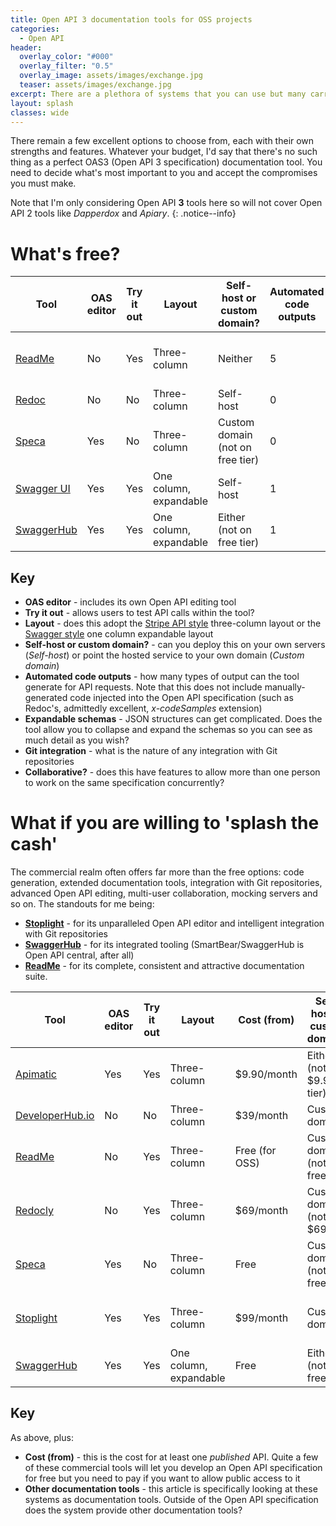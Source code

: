 ```yaml
---
title: Open API 3 documentation tools for OSS projects
categories:
  - Open API
header:
  overlay_color: "#000"
  overlay_filter: "0.5"
  overlay_image: assets/images/exchange.jpg
  teaser: assets/images/exchange.jpg
excerpt: There are a plethora of systems that you can use but many carry a cost and, for open source software, that's often a deal breaker
layout: splash
classes: wide
---
```


There remain a few excellent options to choose from, each with their own strengths and features. Whatever your budget, I'd say that there's no such thing as a perfect OAS3 (Open API 3 specification) documentation tool. You need to decide what's most important to you and accept the compromises you must make.

Note that I'm only considering Open API **3** tools here so will not cover Open API 2 tools like *Dapperdox* and *Apiary*.
{: .notice--info}

# What's free?

| Tool       | OAS editor | Try it out | Layout                      | Self-host or custom domain?      | Automated code outputs | Expandable schemas? | Git integration                 | Collaborative?    |
| ---------- | ----------------- | ---------- | --------------------------- | -------------------------------- | ---------------------- | ------------------- | ------------------------------- | ---------------- |
| [ReadMe](https://readme.com/)      | No                | Yes         | Three-column                | Neither                        | 5                      | No                 | OAS, markdown and digital file synchronisation                               | Up to 5 people
| [Redoc](https://github.com/Redocly/redoc)      | No                | No         | Three-column                | Self-host                        | 0                      | Yes                 | No                              | No               |
| [Speca](https://speca.io/)      | Yes               | No         | Three-column                | Custom domain (not on free tier) | 0                      | Yes                 | OAS synchronisation | Not on free tier |
| [Swagger UI](https://swagger.io/tools/swagger-ui/) | Yes           | Yes        | One column, expandable | Self-host                        | 1                      | Yes                 | No                              | No               |
| [SwaggerHub](https://app.swaggerhub.com/) | Yes           | Yes        | One column, expandable | Either (not on free tier) | 1                      | Yes                 | OAS synchronisation                             | Not on free tier |

## Key

- **OAS editor** - includes its own Open API editing tool
- **Try it out** - allows users to test API calls within the tool?
- **Layout** - does this adopt the [Stripe API style](https://stripe.com/docs/api) three-column layout or the [Swagger style](https://petstore.swagger.io/) one column expandable layout
- **Self-host or custom domain?** - can you deploy this on your own servers (*Self-host*) or point the hosted service to your own domain (*Custom domain*)
- **Automated code outputs** - how many types of output can the tool generate for API requests. Note that this does not include manually-generated code injected into the Open API specification (such as Redoc's, admittedly excellent, *x-codeSamples* extension)
- **Expandable schemas** - JSON structures can get complicated. Does the tool allow you to collapse and expand the schemas so you can see as much detail as you wish?
- **Git integration** - what is the nature of any integration with Git repositories
- **Collaborative?** - does this have features to allow more than one person to work on the same specification concurrently?


# What if you are willing to 'splash the cash'

The commercial realm often offers far more than the free options: code generation, extended documentation tools, integration with Git repositories, advanced Open API editing, multi-user collaboration, mocking servers and so on. The standouts for me being:

- **[Stoplight](https://stoplight.io/welcome)** - for its unparalleled Open API editor and intelligent integration with Git repositories
- **[SwaggerHub](https://app.swaggerhub.com/)** - for its integrated tooling (SmartBear/SwaggerHub is Open API central, after all)
- **[ReadMe](https://readme.com/)** - for its complete, consistent and attractive documentation suite.

| Tool            | OAS editor | Try it out | Layout                 | Cost (from) | Self-host or custom domain?      | Automated code outputs | Expandable schemas? | Git integration                               | Collaborative    | Other documentation tools? |
| --------------- | ----------------- | ---------- | ---------------------- | ------------ | -------------------------------- | ---------------------- | ------------------- | --------------------------------------------- | ---------------- | -------------------------- |
| [Apimatic](https://www.apimatic.io/)        | Yes               | Yes        | Three-column           | $9.90/month  | Either (not at $9.90 tier)       | 11                     | Yes                 | Can generate SDKs                             | Yes              | Comprehensive              |
| [DeveloperHub.io](https://developerhub.io/) | No                | No         | Three-column           | $39/month    | Custom domain                    | 6                      | Yes                 | No                                            | Yes              | Comprehensive              |
| [ReadMe](https://readme.com/)       | No               | Yes        | Three-column           | Free (for OSS)    | Custom domain (not on free tier)                    | 5                      | No                  | OAS, markdown and digital file synchonisation | Yes              | Comprehensive              |
| [Redocly](https://redoc.ly/)        | No                | Yes        | Three-column           | $69/month    | Custom domain (not at $69 tier)  | 0                      | Yes                 | OAS, markdown and digital file synchronisation | Yes              | Some                       |
| [Speca](https://speca.io/)           | Yes               | No         | Three-column           | Free         | Custom domain (not on free tier) | 0                      | Yes                 | OAS synchronisation                           | Not on free tier | None                       |
| [Stoplight](https://stoplight.io/)       | Yes               | Yes        | Three-column           | $99/month    | Custom domain                    | 33                     | Yes             | OAS, markdown and digital file synchonisation | Yes              | Some                       |
| [SwaggerHub](https://app.swaggerhub.com/)      | Yes           | Yes        | One column, expandable | Free         | Either (not on free tier)        | 1                      | Yes                 | OAS synchronisation                                            | Not on free tier | None                       |

## Key

As above, plus:

- **Cost (from)** - this is the cost for at least one *published* API. Quite a few of these commercial tools will let you develop an Open API specification for free but you need to pay if you want to allow public access to it
- **Other documentation tools** - this article is specifically looking at these systems as documentation tools. Outside of the Open API specification does the system provide other documentation tools?
